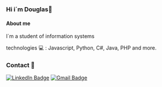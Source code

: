 ### Hi i´m Douglas👋
#### About me
I`m a student of information systems

technologies 💻 : Javascript, Python, C#, Java, PHP and more.

### Contact 📝
[![LinkedIn Badge](https://img.shields.io/badge/-LinkedIn-blue?style=flat-square&logo=Linkedin&logoColor=white&link=https://www.linkedin.com/in/douglas-ewerton-79032159/)](https://www.linkedin.com/in/douglas-ewerton-79032159/)  [![Gmail Badge](https://img.shields.io/badge/douglasewerton9@gmail.com-red?style=flat-square&logo=Gmail&logoColor=white&link=mailto:douglasewerton9@gmail.com)](mailto:douglasewerton9@gmail.com)

